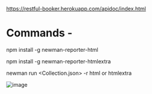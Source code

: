 https://restful-booker.herokuapp.com/apidoc/index.html

# Commands -

npm install -g newman-reporter-html  

npm install -g newman-reporter-htmlextra

newman run <Collection.json> -r html or htmlextra

![image](https://github.com/Apoorvaj1/RestfulBookerAPITesting/assets/59410369/cbeb9eac-90be-43d7-885f-18665ecf78a2)


